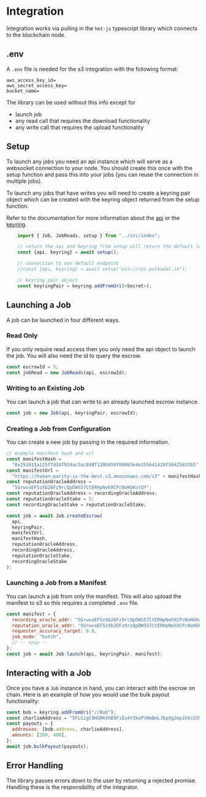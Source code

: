 # Integration

Integration works via pulling in the `hmt-js` typescript library which connects to the blockchain node.

## .env

A `.env` file is needed for the s3 integration with the following format:

```
aws_access_key_id=
aws_secret_access_key=
bucket_name=
```

The library can be used without this info except for

- launch job
- any read call that requires the download functionality
- any write call that requires the upload functionality

## Setup

To launch any jobs you need an api instance which will serve as a websocket connection to your node.
You should create this once with the setup function and pass this into your jobs (you can reuse the
connection in multiple jobs).

To launch any jobs that have writes you will need to create a keyring pair object which can be created
with the keyring object returned from the setup function.

Refer to the documentation for more information about the [api](https://polkadot.js.org/docs/api) or
the [keyring](https://polkadot.js.org/docs/keyring).

```javascript
	import { Job, JobReads, setup } from "../src/index";

	// return the api and keyring from setup will return the default local host connection to api
	const {api, keyring} = await setup();

	// connection to non default endpoint
	//const {api, keyring} = await setup("wss://rpc.polkadot.io");

	// keyring pair object
	const keyringPair = keyring.addFromUri(<Secret>);
```

## Launching a Job

A job can be launched in four different ways.

### Read Only

If you only require read access then you only need the api object to launch the job.
You will also need the id to query the escrow.

```javascript
const escrowId = 5;
const jobRead = new JobReads(api, escrowId);
```

### Writing to an Existing Job

You can launch a job that can write to an already launched escrow instance.

```javascript
const job = new Job(api, keyringPair, escrowId);
```

### Creating a Job from Configuration

You can create a new job by passing in the required information.

```javascript
// example manifest hash and url
const manifestHash =
  "0x251015a125f7d34f924ac5ac848f120b659f09863e4e355641420f56425833b5";
const manifestUrl =
  "https://human-parity-is-the-best.s3.amazonaws.com/s3" + manifestHash;
const reputationOracleAddress =
  "5GrwvaEF5zXb26Fz9rcQpDWS57CtERHpNehXCPcNoHGKutQY";
const reputationOracleAddress = recordingOracleAddress;
const reputationOracleStake = 5;
const recordingOracleStake = reputationOracleStake;

const job = await Job.createEscrow(
  api,
  keyringPair,
  manifestUrl,
  manifestHash,
  reputationOracleAddress,
  recordingOracleAddress,
  reputationOracleStake,
  recordingOracleStake
);
```

### Launching a Job from a Manifest

You can launch a job from only the manifest. This will also upload the manifest to s3 so this
requires a completed `.env` file.

```javascript
const manifest = {
  recording_oracle_addr: "5GrwvaEF5zXb26Fz9rcQpDWS57CtERHpNehXCPcNoHGKutQY",
  reputation_oracle_addr: "5GrwvaEF5zXb26Fz9rcQpDWS57CtERHpNehXCPcNoHGKutQY",
  requester_accuracy_target: 0.8,
  job_mode: "batch",
  // -- snip --
};
const job = await Job.launch(api, keyringPair, manifest);
```

## Interacting with a Job

Once you have a `Job` instance in hand, you can interact with the escrow on chain.
Here is an example of how you would use the bulk payout functionality:

```javascript
const bob = keyring.addFromUri("//Bob");
const charlieAddress = "5FLSigC9HGRKVhB9FiEo4Y3koPsNmBmLJbpXg2mp1hXcS59Y";
const payouts = {
  addresses: [bob.address, charlieAddress],
  amounts: [200, 400],
};
await job.bulkPayout(payouts);
```

## Error Handling

The library passes errors down to the user by returning a rejected promise. Handling these is the
responsibility of the integrator.
